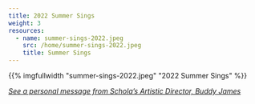 ```yaml
---
title: 2022 Summer Sings
weight: 3
resources:
  - name: summer-sings-2022.jpeg
    src: /home/summer-sings-2022.jpeg
    title: Summer Sings
---
```


{{% imgfullwidth "summer-sings-2022.jpeg" "2022 Summer Sings" %}}

<a href="/events/summer-sings/">_See a personal message from Schola&rsquo;s Artistic Director, Buddy James_</a>
